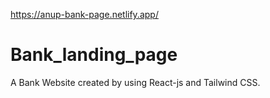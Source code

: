https://anup-bank-page.netlify.app/


# Bank_landing_page

A Bank Website created by using React-js and Tailwind CSS.
